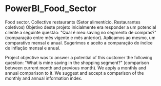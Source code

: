 # PowerBI_Food_Sector
Food sector. Collective restaurants (Setor alimentício. Restaurantes coletivos)
Objetivo deste projeto inicialmente era responder a um potencial cliente a seguinte questão:
"Qual é meu saving no segmento de compras?" (comparação entre mês vigente e mês anterior).
Aplicamos ao mesmo, um comparativo mensal e anual. Sugerimos e aceito a comparação do índice de inflação mensal e anual.

Project objective was to answer a potential of this customer the following question:
"What is mine saving in the shopping segment?" (comparison between current month and previous month).
We apply a monthly and annual comparison to it. We suggest and accept a comparison of the monthly and annual information index.
